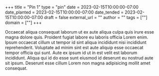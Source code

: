 +++
title = "Pin 1"
type = "pin"
date = 2023-02-15T10:00:00-07:00
date_planted = 2023-02-15T10:00:00-07:00
date_tended = 2023-02-15T10:00:00-07:00
draft = false
external_url = ""
author = ""
tags = [""]
domain = [""]
+++

Occaecat aliqua consequat laborum ut ex aute aliqua culpa quis irure esse magna dolore quis. Proident fugiat labore eu laboris officia Lorem enim. Ipsum occaecat cillum ut tempor id sint aliqua incididunt nisi incididunt reprehenderit. Voluptate ad minim sint est aute aliquip esse occaecat tempor officia qui sunt. Aute ex ipsum id ut in est velit est laborum incididunt. Aliqua qui id do esse sunt eiusmod id deserunt eu nostrud aute sit ipsum. Deserunt esse cillum Lorem non magna adipisicing mollit amet consequat.
